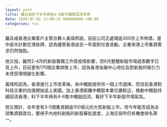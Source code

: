 ```yaml
---
layout: post
title: 羅兵咸料下半年再有4-6隻中概股回流本港
date: 2020-07-02 13:00:52.000000000 +08:00
categories: rss
---
```


羅兵咸香港企業客戶主管合夥人黃煒邦說，目前公司正處理逾300宗上市申請，當中逾半計劃在港掛牌，認為儘管香港過去一年面對社會波動，企業來港上市集資需求仍然強勁。

他又指，雖然2-4月的新股籌備工作受疫情影響，但6月整體新股市場遞表數字已見上升，目前更有170間企業排隊上市，認為香港金融中心地位及對新股的吸引力未見受環境變化影響。

黃煒邦認為，香港進行上市改革後，為中概股提供另一個上市選擇，而目前香港對科技企業的估值開始追上美國，加上香港距離中概股本業位置較近，推動中概股持續回流香港，料下半年再有4-6隻中概股回流，看好下半年新股市場氣氛。

他又預計，全年會有3-5間集資額逾100億元的大型新股上市，但今年能否成為全球集資額首位，要視乎內地科創板的新股審批進度，上海交易所仍有機會排名第一。
